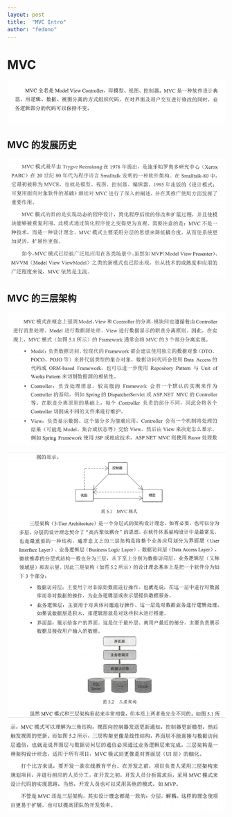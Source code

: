 ```yaml
---
layout: post
title:  "MVC Intro"
author: "fedono"
---
```


# MVC 

![image-20200328112533816](../assets/imgs/mvc/intro.png)

## MVC 的发展历史

![image-20200328112600495](../assets/imgs/mvc/history.png)

## MVC 的三层架构

![image-20200328112636440](../assets/imgs/mvc/architecture.png)

![image-20200328112737341](../assets/imgs/mvc/architecture-2.png)![image-20200328112844102](../assets/imgs/mvc/architecture-3.png)

